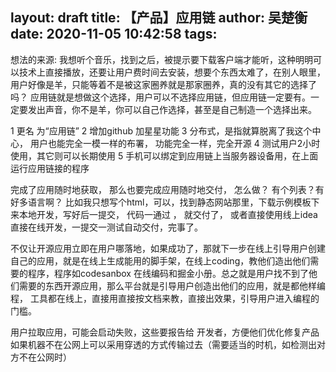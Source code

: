 layout: draft
title: 【产品】应用链
author: 吴楚衡
date: 2020-11-05 10:42:58
tags:
---
想法的来源: 我想听个音乐，找到之后，被提示要下载客户端才能听，这种明明可以技术上直接播放，还要让用户费时间去安装，想要个东西太难了，在别人眼里，用户好像是羊，只能等着不是被这家圈养就是那家圈养，真的没有其它的选择了吗？ 应用链就是想做这个选择，用户可以不选择应用链，但应用链一定要有。一定要发出声音，你不是羊，你可以自己作选择，甚至是自己制造一个选择出来。

1 更名 为“应用链”
2 增加github 加星星功能
3 分布式，是指就算脱离了我这个中心， 用户也能完全一模一样的布署， 功能完全一样，完全开源
4 测试用户2小时使用，其它则可以长期使用
5 手机可以绑定到应用链上当服务器设备用，在上面运行应用链接的程序

完成了应用随时地获取， 那么也要完成应用随时地交付， 怎么做？
有个列表？有好多语言啊？ 比如我只想写个html，可以，找到静态网站那里，下载示例模板下来本地开发，写好后一提交， 代码一通过 ， 就交付了， 或者直接使用线上idea直接在线开发，一提交一测试自动交付，完事了。

不仅让开源应用立即在用户哪落地，如果成功了，那就下一步在线上引导用户创建自己的应用，就是在线上生成能用的脚手架，在线上coding，教他们造出他们需要的程序，程序如codesanbox 在线编码和掘金小册。总之就是用户找不到了他们需要的东西开源应用，那么平台就是引导用户创造出他们的应用，就是都他样编程， 工具都在线上，直接用直接按文档来教，直接出效果，引导用户进入编程的门槛。  

用户拉取应用，可能会启动失败，这些要报告给 开发者，方便他们优化修复产品
如果机器不在公网上可以采用穿透的方式传输过去（需要适当的时机，如检测出对方不在公网时）